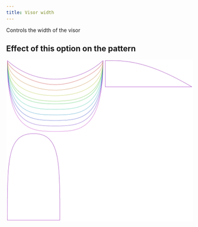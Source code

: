 ```yaml
---
title: Visor width
---
```


Controls the width of the visor

## Effect of this option on the pattern

![This image shows the effect of this option by superimposing several variants that have a different value for this option](holmes_visorwidth_sample.svg "Effect of this option on the pattern")
